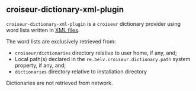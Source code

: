 <!--
SPDX-FileCopyrightText: 2023 Antoine Belvire
SPDX-License-Identifier: GPL-3.0-or-later
-->

## croiseur-dictionary-xml-plugin

`croiseur-dictionary-xml-plugin` is a `croiseur` dictionary provider using word lists written
in [XML files](../croiseur-dictionary-xml-codec).

The word lists are exclusively retrieved from:

- `croiseur/dictionaries` directory relative to user home, if any, and;
- Local path(s) declared in the `re.belv.croiseur.dictionary.path` system property,
  if any, and;
- `dictionaries` directory relative to installation directory

Dictionaries are not retrieved from network.

